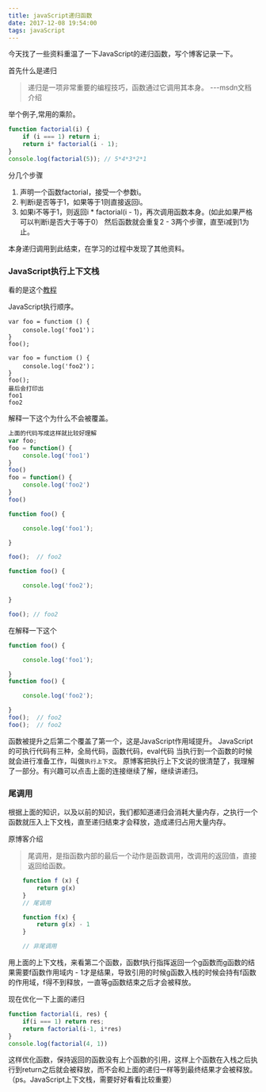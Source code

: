 ```yaml
---
title: javaScript递归函数
date: 2017-12-08 19:54:00
tags: javaScript
---
```


今天找了一些资料重温了一下JavaScript的递归函数，写个博客记录一下。

首先什么是递归

>  递归是一项非常重要的编程技巧，函数通过它调用其本身。 ---msdn文档介绍

举个例子,常用的乘阶。

```javascript
function factorial(i) {
	if (i === 1) return i;
	return i* factorial(i - 1);
}
console.log(factorial(5)); // 5*4*3*2*1
```
分几个步骤
1. 声明一个函数factorial，接受一个参数i。
2.	判断i是否等于1，如果等于1则直接返回i。
3.	如果i不等于1，则返回i * factorial(i - 1)，再次调用函数本身。(如此如果严格可以判断i是否大于等于0）
然后函数就会重复2 - 3两个步骤，直至i减到1为止。

本身递归调用到此结束，在学习的过程中发现了其他资料。

###  JavaScript执行上下文栈

看的是这个[教程](https://github.com/mqyqingfeng/Blog/issues/4)

JavaScript执行顺序。
```JS
var foo = functiom () {
	console.log('foo1')；
}
foo();

var foo = functiom () {
	console.log('foo2')；
}
foo();
最后会打印出
foo1
foo2
```
解释一下这个为什么不会被覆盖。
```js
上面的代码写成这样就比较好理解
var foo;
foo = function() {
	console.log('foo1')
}
foo()
foo = function() {
	console.log('foo2')
}
foo()

```
```js
function foo() {

    console.log('foo1');

}

foo();  // foo2

function foo() {

    console.log('foo2');

}

foo(); // foo2
```
在解释一下这个
```js
function foo() {

    console.log('foo1');

}
function foo() {

    console.log('foo2');

}
foo();  // foo2
foo();  // foo2
```
函数被提升之后第二个覆盖了第一个，这是JavaScript作用域提升。
JavaScript的可执行代码有三种，全局代码，函数代码，eval代码
当执行到一个函数的时候就会进行准备工作，叫做`执行上下文`。
原博客把执行上下文说的很清楚了，我理解了一部分。有兴趣可以点击上面的连接继续了解，继续讲递归。
###  尾调用

根据上面的知识，以及以前的知识，我们都知道递归会消耗大量内存，之执行一个函数就压入上下文栈，直至递归结束才会释放，造成递归占用大量内存。

原博客介绍
>  尾调用，是指函数内部的最后一个动作是函数调用，改调用的返回值，直接返回给函数。

```js
	function f (x) {
		return g(x)
	}
	// 尾调用
```
```js
	function f(x) {
		return g(x) - 1
	}

	// 非尾调用
```

用上面的上下文栈，来看第二个函数，函数f执行指挥返回一个g函数而g函数的结果需要f函数作用域内 - 1才是结果，导致引用的时候g函数入栈的时候会持有f函数的作用域，f得不到释放，一直等g函数结束之后才会被释放。


现在优化一下上面的递归

```js
function factorial(i, res) {
	if(i === 1) return res;
	return factorial(i-1, i*res)
}
console.log(factorial(4, 1)) 
```
这样优化函数，保持返回的函数没有上个函数的引用，这样上个函数在入栈之后执行到return之后就会被释放，而不会和上面的递归一样等到最终结果才会被释放。（ps。JavaScript上下文栈，需要好好看看比较重要）


